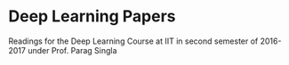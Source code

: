 Deep Learning Papers
======================

Readings for the Deep Learning Course at IIT in second semester of 2016-2017 under Prof. Parag Singla
